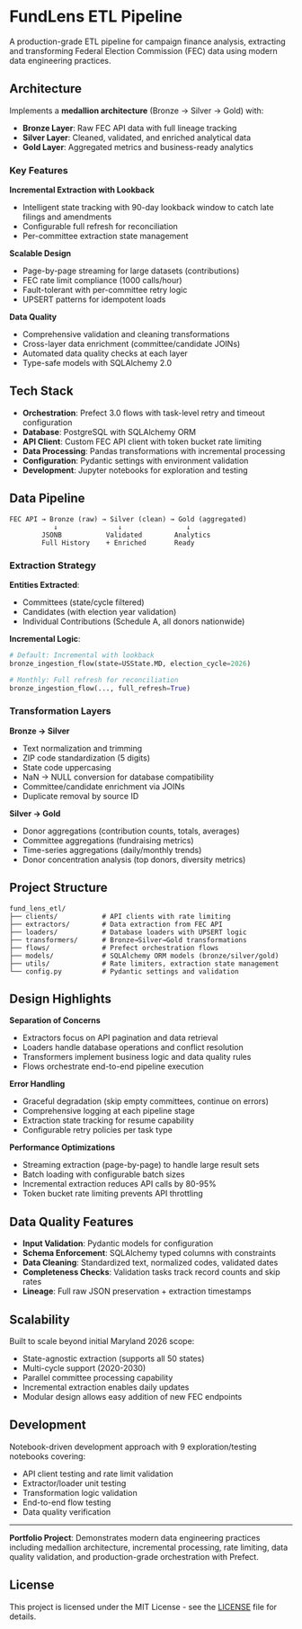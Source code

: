 # FundLens ETL Pipeline

A production-grade ETL pipeline for campaign finance analysis, extracting and transforming Federal Election Commission (FEC) data using modern data engineering practices.

## Architecture

Implements a **medallion architecture** (Bronze → Silver → Gold) with:
- **Bronze Layer**: Raw FEC API data with full lineage tracking
- **Silver Layer**: Cleaned, validated, and enriched analytical data
- **Gold Layer**: Aggregated metrics and business-ready analytics

### Key Features

**Incremental Extraction with Lookback**
- Intelligent state tracking with 90-day lookback window to catch late filings and amendments
- Configurable full refresh for reconciliation
- Per-committee extraction state management

**Scalable Design**
- Page-by-page streaming for large datasets (contributions)
- FEC rate limit compliance (1000 calls/hour)
- Fault-tolerant with per-committee retry logic
- UPSERT patterns for idempotent loads

**Data Quality**
- Comprehensive validation and cleaning transformations
- Cross-layer data enrichment (committee/candidate JOINs)
- Automated data quality checks at each layer
- Type-safe models with SQLAlchemy 2.0

## Tech Stack

- **Orchestration**: Prefect 3.0 flows with task-level retry and timeout configuration
- **Database**: PostgreSQL with SQLAlchemy ORM
- **API Client**: Custom FEC API client with token bucket rate limiting
- **Data Processing**: Pandas transformations with incremental processing
- **Configuration**: Pydantic settings with environment validation
- **Development**: Jupyter notebooks for exploration and testing

## Data Pipeline

```
FEC API → Bronze (raw) → Silver (clean) → Gold (aggregated)
           ↓               ↓                ↓
        JSONB           Validated        Analytics
        Full History    + Enriched       Ready
```

### Extraction Strategy

**Entities Extracted**:
- Committees (state/cycle filtered)
- Candidates (with election year validation)
- Individual Contributions (Schedule A, all donors nationwide)

**Incremental Logic**:
```python
# Default: Incremental with lookback
bronze_ingestion_flow(state=USState.MD, election_cycle=2026)

# Monthly: Full refresh for reconciliation
bronze_ingestion_flow(..., full_refresh=True)
```

### Transformation Layers

**Bronze → Silver**
- Text normalization and trimming
- ZIP code standardization (5 digits)
- State code uppercasing
- NaN → NULL conversion for database compatibility
- Committee/candidate enrichment via JOINs
- Duplicate removal by source ID

**Silver → Gold**
- Donor aggregations (contribution counts, totals, averages)
- Committee aggregations (fundraising metrics)
- Time-series aggregations (daily/monthly trends)
- Donor concentration analysis (top donors, diversity metrics)

## Project Structure

```
fund_lens_etl/
├── clients/           # API clients with rate limiting
├── extractors/        # Data extraction from FEC API
├── loaders/           # Database loaders with UPSERT logic
├── transformers/      # Bronze→Silver→Gold transformations
├── flows/             # Prefect orchestration flows
├── models/            # SQLAlchemy ORM models (bronze/silver/gold)
├── utils/             # Rate limiters, extraction state management
└── config.py          # Pydantic settings and validation
```

## Design Highlights

**Separation of Concerns**
- Extractors focus on API pagination and data retrieval
- Loaders handle database operations and conflict resolution
- Transformers implement business logic and data quality rules
- Flows orchestrate end-to-end pipeline execution

**Error Handling**
- Graceful degradation (skip empty committees, continue on errors)
- Comprehensive logging at each pipeline stage
- Extraction state tracking for resume capability
- Configurable retry policies per task type

**Performance Optimizations**
- Streaming extraction (page-by-page) to handle large result sets
- Batch loading with configurable batch sizes
- Incremental extraction reduces API calls by 80-95%
- Token bucket rate limiting prevents API throttling

## Data Quality Features

- **Input Validation**: Pydantic models for configuration
- **Schema Enforcement**: SQLAlchemy typed columns with constraints
- **Data Cleaning**: Standardized text, normalized codes, validated dates
- **Completeness Checks**: Validation tasks track record counts and skip rates
- **Lineage**: Full raw JSON preservation + extraction timestamps

## Scalability

Built to scale beyond initial Maryland 2026 scope:
- State-agnostic extraction (supports all 50 states)
- Multi-cycle support (2020-2030)
- Parallel committee processing capability
- Incremental extraction enables daily updates
- Modular design allows easy addition of new FEC endpoints

## Development

Notebook-driven development approach with 9 exploration/testing notebooks covering:
- API client testing and rate limit validation
- Extractor/loader unit testing
- Transformation logic validation
- End-to-end flow testing
- Data quality verification

---

**Portfolio Project**: Demonstrates modern data engineering practices including medallion architecture, incremental processing, rate limiting, data quality validation, and production-grade orchestration with Prefect.

## License

This project is licensed under the MIT License - see the [LICENSE](LICENSE) file for details.

